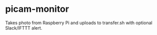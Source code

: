 # picam-monitor
Takes photo from Raspberry Pi and uploads to transfer.sh with optional Slack/IFTTT alert.
